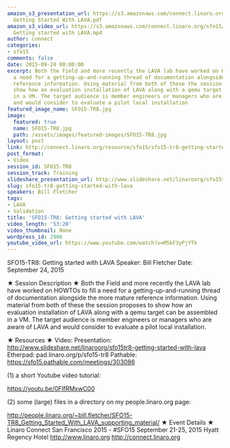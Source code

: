 ```yaml
---
amazon_s3_presentation_url: https://s3.amazonaws.com/connect.linaro.org/sfo15/Presentations/09-24-Thursday/SFO15-TR8-
  Getting Started With LAVA.pdf
amazon_s3_video_url: https://s3.amazonaws.com/connect.linaro.org/sfo15/Videos/09-24-Thursday/SFO15-TR8
  Getting started with LAVA.mp4
author: connect
categories:
- sfo15
comments: false
date: 2015-09-24 00:00:00
excerpt: Both the Field and more recently the LAVA lab have worked on HOWTOs to fill
  a need for a getting-up-and-running thread of documentation alongside the more mature
  reference information. Using material from both of these the session proposes to
  show how an evaluation installation of LAVA along with a qemu target can be assembled
  in a VM. The target audience is member engineers or managers who are aware of LAVA
  and would consider to evaluate a pilot local installation
featured_image_name: SFO15-TR8.jpg
image:
  featured: true
  name: SFO15-TR8.jpg
  path: /assets/images/featured-images/SFO15-TR8.jpg
layout: post
link: http://connect.linaro.org/resource/sfo15/sfo15-tr8-getting-started-with-lava/
post_format:
- Video
session_id: SFO15-TR8
session_track: Training
slideshare_presentation_url: http://www.slideshare.net/linaroorg/sfo15tr8-getting-started-with-lava
slug: sfo15-tr8-getting-started-with-lava
speakers: Bill Fletcher
tags:
- LAVA
- Validation
title: 'SFO15-TR8: Getting started with LAVA'
video_length: '53:20'
video_thumbnail: None
wordpress_id: 2906
youtube_video_url: https://www.youtube.com/watch?v=M5kF3yPjYTk
---
```


SFO15-TR8: Getting started with LAVA
Speaker:   Bill Fletcher
Date: September 24, 2015

★ Session Description ★
Both the Field and more recently the LAVA lab have worked on HOWTOs to fill a need for a getting-up-and-running thread of documentation alongside the more mature reference information. Using material from both of these the session proposes to show how an evaluation installation of LAVA along with a qemu target can be assembled in a VM. The target audience is member engineers or managers who are aware of LAVA and would consider to evaluate a pilot local installation.

★ Resources ★ 
Video: 
Presentation: http://www.slideshare.net/linaroorg/sfo15tr8-getting-started-with-lava
Etherpad: pad.linaro.org/p/sfo15-tr8
Pathable:  https://sfo15.pathable.com/meetings/303086                                                      

(1) a short Youtube video tutorial:

https://youtu.be/0FlfRMxwC00

(2) some (large) files in a directory on my people.linaro.org page:

http://people.linaro.org/~bill.fletcher/SFO15-TR8_Getting_Started_With_LAVA_supporting_material/
★ Event Details ★ 
Linaro Connect San Francisco 2015 - #SFO15 
September 21-25, 2015 
Hyatt Regency Hotel 
http://www.linaro.org
http://connect.linaro.org